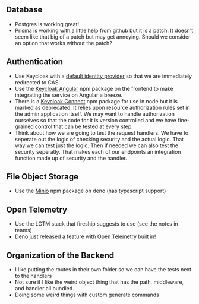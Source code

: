 ## Database
- Postgres is working great!
- Prisma is working with a little help from github but it is a patch. It doesn't seem like that big of a patch but may get annoying. Should we consider an option that works without the patch?

## Authentication
- Use Keycloak with a [default identity provider](https://www.keycloak.org/docs/latest/server_admin/index.html#default_identity_provider) so that we are immediately redirected to CAS.
- Use the [Keycloak Angular](https://www.npmjs.com/package/keycloak-angular) npm package on the frontend to make integrating the service on Angular a breeze.
- There is a [Keycloak Connect](https://www.npmjs.com/package/keycloak-connect) npm package for use in node but it is marked as deprecated. It relies upon resource authorization rules set in the admin application itself. We may want to handle authorization ourselves so that the code for it is version controlled and we have fine-grained control that can be tested at every step.
- Think about how we are going to test the request handlers. We have to seperate out the logic of checking security and the actual logic. That way we can test just the logic. Then if needed we can also test the security seperatly. That makes each of our endpoints an integration function made up of security and the handler.

## File Object Storage
- Use the [Minio](https://www.npmjs.com/package/minio) npm package on deno (has typescript support)

## Open Telemetry
- Use the LGTM stack that fireship suggests to use (see the notes in teams)
- Deno just released a feature with [Open Telemetry](https://docs.deno.com/runtime/fundamentals/open_telemetry/) built in!

## Organization of the Backend
- I like putting the routes in their own folder so we can have the tests next to the handlers
- Not sure if I like the weird object thing that has the path, middleware, and handler all bundled.
- Doing some weird things with custom generate commands